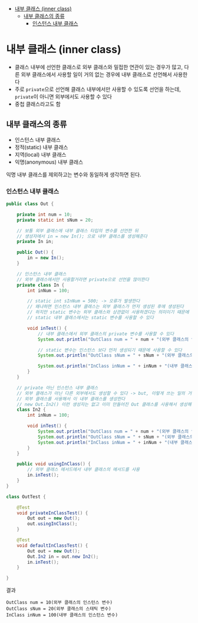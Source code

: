 - [내부 클래스 (inner class)](#내부-클래스-inner-class)
  - [내부 클래스의 종류](#내부-클래스의-종류)
    - [인스턴스 내부 클래스](#인스턴스-내부-클래스)

# 내부 클래스 (inner class)
- 클래스 내부에 선언한 클래스로 외부 클래스와 밀접한 연관이 있는 경우가 많고, 다른 외부 클래스에서 사용할 일이 거의 없는 경우에 내부 클래스로 선언해서 사용한다
- 주로 `private`으로 선언해 클래스 내부에서만 사용할 수 있도록 선언을 하는데, `private`이 아니면 외부에서도 사용할 수 있다
- 중첩 클래스라고도 함

## 내부 클래스의 종류
- 인스턴스 내부 클래스
- 정적(static) 내부 클래스
- 지역(local) 내부 클래스
- 익명(anonymous) 내부 클래스

익명 내부 클래스를 제외하고는 변수와 동일하게 생각하면 된다.

### 인스턴스 내부 클래스
```java
public class Out {

	private int num = 10;
	private static int sNum = 20;

	// 보통 외부 클래스에 내부 클래스 타입의 변수를 선언한 뒤
	// 생성자에서 in = new In(); 으로 내부 클래스를 생성해준다
	private In in;

	public Out() {
		in = new In();
	}

	// 인스턴스 내부 클래스
	// 외부 클래스에서만 사용할거라면 private으로 선언을 많이한다
	private class In {
		int inNum = 100;

		// static int sInNum = 500; -> 오류가 발생한다
		// 왜냐하면 인스턴스 내부 클래스는 외부 클래스가 먼저 생성된 후에 생성된다
		// 하지만 static 변수는 외부 클래스와 상관없이 사용하겠다는 의미이기 때문에 오류가 발생한다
		// static 내부 클래스에서는 static 변수를 사용할 수 있다

		void inTest() {
			// 내부 클래스에서 외부 클래스의 private 변수를 사용할 수 있다
			System.out.println("OutClass num = " + num + "(외부 클래스의 인스턴스 변수)");

			// static 변수는 인스턴스 보다 먼저 생성되기 때문에 사용할 수 있다
			System.out.println("OutClass sNum = " + sNum + "(외부 클래스의 스태틱 변수)");

			System.out.println("InClass inNum = " + inNum + "(내부 클래스의 인스턴스 변수)");
		}
	}

	// private 아닌 인스턴스 내부 클래스
	// 외부 클래스가 아닌 다른 외부에서도 생성할 수 있다 -> but, 이렇게 쓰는 일의 거의 없다
	// 외부 클래스를 사용해서 이 내부 클래스를 생성한다
	// new Out.In2() 이런 생성자는 없고 이미 만들어진 Out 클래스를 사용해서 생성해야 한다
	class In2 {
		int inNum = 100;

		void inTest() {
			System.out.println("OutClass num = " + num + "(외부 클래스의 인스턴스 변수)");
			System.out.println("OutClass sNum = " + sNum + "(외부 클래스의 스태틱 변수)");
			System.out.println("InClass inNum = " + inNum + "(내부 클래스의 인스턴스 변수)");
		}
	}

	public void usingInClass() {
		// 외부 클래스 메서드에서 내부 클래스의 메서드를 사용
		in.inTest();
	}
}
```
```java
class OutTest {

	@Test
	void privateInClassTest() {
		Out out = new Out();
		out.usingInClass();
	}

	@Test
	void defaultInClassTest() {
		Out out = new Out();
		Out.In2 in = out.new In2();
		in.inTest();
	}

}
```

결과

```text
OutClass num = 10(외부 클래스의 인스턴스 변수)
OutClass sNum = 20(외부 클래스의 스태틱 변수)
InClass inNum = 100(내부 클래스의 인스턴스 변수)
```